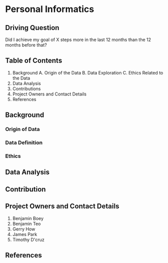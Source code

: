 # Personal Informatics

## Driving Question

Did I achieve my goal of X steps more in the last 12 months than the 12 months before that?

## Table of Contents

1. Background
  A. Origin of the Data
  B. Data Exploration
  C. Ethics Related to the Data
5. Data Analysis
6. Contributions
7. Project Owners and Contact Details
8. References

## Background

### Origin of Data

### Data Definition

### Ethics

## Data Analysis

## Contribution

## Project Owners and Contact Details

1. Benjamin Boey
2. Benjamin Teo
3. Gerry How
4. James Park
5. Timothy D'cruz

## References
